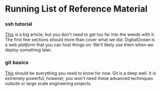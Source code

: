 # Running List of Reference Material

### ssh tutorial
[This](https://www.digitalocean.com/community/tutorials/ssh-essentials-working-with-ssh-servers-clients-and-keys) is a big article, but you don't need to get too far into the weeds with it. The first few sections should more than cover what we did. DigitalOcean is a web _platform_ that you can host things on. We'll likely use them when we deploy something later.


### git basics
[This](https://www.freecodecamp.org/news/learn-the-basics-of-git-in-under-10-minutes-da548267cc91/) should be everything you need to know for now. Git is a deep well. It is extremely powerful; however, you won't need these advanced techniques outside or large scale engineering projects. 
